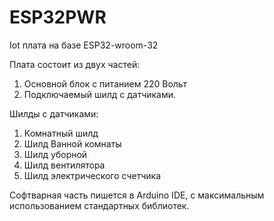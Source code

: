 # ESP32PWR
Iot плата на базе ESP32-wroom-32

Плата состоит из двух частей:
1. Основной блок с питанием 220 Вольт
2. Подключаемый шилд с датчиками.

Шилды с датчиками:
1. Комнатный шилд
2. Шилд Ванной комнаты
3. Шилд уборной
4. Шилд вентилятора
5. Шилд электрического счетчика

Софтварная часть пишется в Arduino IDE, с максимальным использованием стандартных библиотек.
